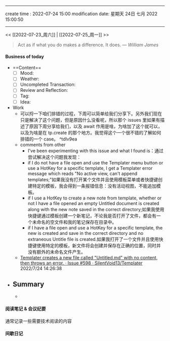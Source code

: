 
---
create time : 2022-07-24 15:00
modification date: 星期天 24日 七月 2022 15:00:50

---

<< [[2022-07-23_周六]] | [[2022-07-25_周一]] >>

> Act as if what you do makes a difference. It does.
> — <cite>William James</cite>

#### Business of today
-  ==Content==
	- [ ] Mood:
	- [ ] Weather:
	- [ ] Uncompleted Transaction:
	- [ ] Review and Reflection:
	- [ ] Tag:
	- [ ] Idea:
- Work
	- 可以捋一下咱们排错的过程，下周可以简单给我们分享下。另外我们现在只是解决了这个问题，但是原因什么没看呢，所以那个 issues 里如果有描述了原因下周分享给我们，以及 await 作用是啥，为啥加了这个就可以，以及为啥是在 tp.create 的那个地方。我觉得这个一个很不错的了解如何排错的一个 case。 ^tdlv9ea
	- comments from other 
		- I've been experimenting with this issue and what I found is：通过尝试解决这个问题我发现：
		-   if I do not have a file open and use the Templater menu button or use a HotKey for a specific template, I get a Templater error message which reads "No active view, can't append templates;"如果我没有打开某个文件并且使用模板菜单或者快捷键创建特定的模板，我会得到一条报错信息：没有活动视图，不能追加模板。
		-   if I use a HotKey to create a new note from template, whether or not I have a file opened an empty Untitled document is created along with the new note saved in the correct directory;如果我使用快捷键通过模板创建一个新笔记，不论我是否打开了文件，都会有一个未命名的空文件和我的笔记保存在目录中。
		-   if I have a file open and use a HotKey for a specific template, the new is created and save in the correct directory and no extraneous Untitle file is created.如果我打开了一个文件并且使用快捷键使用特定的模板，新文件将会创建并保存在正确的位置，同时并没有额外的未命名文件产生。
     - [Templater creates a new file called "Untitled.md" with no content, then throws an error. · Issue #598 · SilentVoid13/Templater](https://github.com/SilentVoid13/Templater/issues/598)      2022/7/24 14:26:38
- Summary
	- 
	- 
	
#### 阅读笔记 & 会议纪要
通常记录一些需要技术阅读的内容

#### 间歇日记

